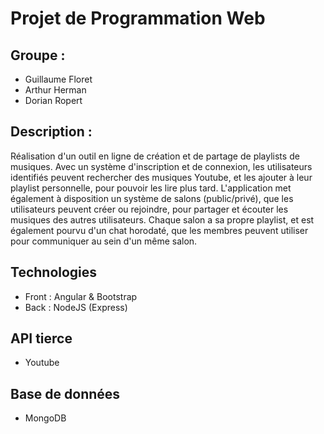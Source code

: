 # Projet de Programmation Web

## Groupe :
- Guillaume Floret
- Arthur Herman
- Dorian Ropert

## Description :
Réalisation d'un outil en ligne de création et de partage de playlists de musiques. Avec un système d'inscription et de connexion, les utilisateurs identifiés peuvent rechercher des musiques Youtube, et les ajouter à leur playlist personnelle, pour pouvoir les lire plus tard. L'application met également à disposition un système de salons (public/privé), que les utilisateurs peuvent créer ou rejoindre, pour partager et écouter les musiques des autres utilisateurs. Chaque salon a sa propre playlist, et est également pourvu d'un chat horodaté, que les membres peuvent utiliser pour communiquer au sein d'un même salon.

## Technologies
- Front : Angular & Bootstrap
- Back : NodeJS (Express)

## API tierce
- Youtube

## Base de données
- MongoDB

